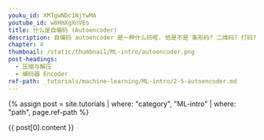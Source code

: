 ```yaml
---
youku_id: XMTgwNDc1NjYwMA
youtube_id: w8HmXgXnVEo
title: 什么是自编码 (Autoencoder)
description: 自编码 autoencoder 是一种什么码呢. 他是不是 条形码? 二维码? 打码? 其中的一种呢? NONONONO. 和他们统统没有关系. 自编码是一种神经网络的形式.如果你一定要把他们扯上关系, 我想也只能这样解释啦.
chapter: 4
thumbnail: /static/thumbnail/ML-intro/autoencoder.png
post-headings:
  - 压缩与解压
  - 编码器 Encoder
ref-path: _tutorials/machine-learning/ML-intro/2-5-autoencoder.md
---
```



{% assign post = site.tutorials | where: "category", "ML-intro" | where: "path", page.ref-path %}

{{ post[0].content }}